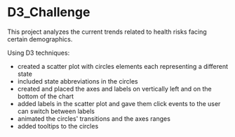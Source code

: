 # D3_Challenge

This project analyzes the current trends related to health risks facing certain demographics.

Using D3 techniques: 
- created a scatter plot with circles elements each representing a different state
- included state abbreviations in the circles
- created and placed the axes and labels on vertically left and on the bottom of the chart
- added labels in the scatter plot and gave them click events to the user can switch between labels
- animated the circles' transitions and the axes ranges
- added tooltips to the circles
